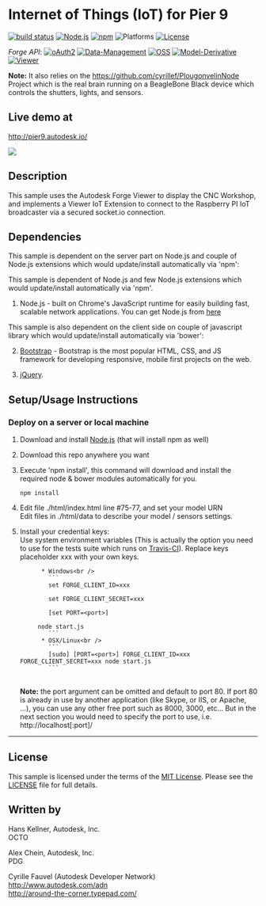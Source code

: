# Internet of Things (IoT) for Pier 9

[![build status](https://api.travis-ci.org/cyrillef/extract.autodesk.io.png)](https://travis-ci.org/cyrillef/extract.autodesk.io)
[![Node.js](https://img.shields.io/badge/Node.js-6.3.1-blue.svg)](https://nodejs.org/)
[![npm](https://img.shields.io/badge/npm-3.10.3-blue.svg)](https://www.npmjs.com/)
![Platforms](https://img.shields.io/badge/platform-windows%20%7C%20osx%20%7C%20linux-lightgray.svg)
[![License](http://img.shields.io/:license-mit-blue.svg)](http://opensource.org/licenses/MIT)


*Forge API*:
[![oAuth2](https://img.shields.io/badge/oAuth2-v1-green.svg)](http://developer-autodesk.github.io/)
[![Data-Management](https://img.shields.io/badge/Data%20Management-v1-green.svg)](http://developer-autodesk.github.io/)
[![OSS](https://img.shields.io/badge/OSS-v2-green.svg)](http://developer-autodesk.github.io/)
[![Model-Derivative](https://img.shields.io/badge/Model%20Derivative-v2-green.svg)](http://developer-autodesk.github.io/)
[![Viewer](https://img.shields.io/badge/Forge%20Viewer-v2.13.1-green.svg)](http://developer-autodesk.github.io/)


<b>Note:</b> It also relies on the https://github.com/cyrillef/PlougonvelinNode Project which is the real brain
running on a BeagleBone Black device which controls the shutters, lights, and sensors.


## Live demo at
http://pier9.autodesk.io/

[![](www/images/app.png)](https://pier9.autodesk.io/)


## Description

This sample uses the Autodesk Forge Viewer to display the CNC Workshop, and implements a Viewer IoT Extension to
connect to the Raspberry PI IoT broadcaster via a secured socket.io connection.


## Dependencies

This sample is dependent on the server part on Node.js and couple of Node.js extensions
which would update/install automatically via 'npm':

This sample is dependent of Node.js and few Node.js extensions which would update/install automatically via 'npm'.

1. Node.js - built on Chrome's JavaScript runtime for easily building fast, scalable network applications.
   You can get Node.js from [here](http://nodejs.org/)

This sample is also dependent on the client side on couple of javascript library
which would update/install automatically via 'bower':

2. [Bootstrap](http://getbootstrap.com/) - Bootstrap is the most popular HTML, CSS, and JS framework for developing
   responsive, mobile first projects on the web.

3. [jQuery](https://jquery.com/).


## Setup/Usage Instructions

### Deploy on a server or local machine

1. Download and install [Node.js](http://nodejs.org/) (that will install npm as well)
2. Download this repo anywhere you want
3. Execute 'npm install', this command will download and install the required node & bower modules automatically for you.<br />
   ```
   npm install
   ```
4. Edit file ./html/index.html line #75-77, and set your model URN <br />
   Edit files in ./html/data to describe your model / sensors settings.
5. Install your credential keys: <br />
      Use system environment variables (This is actually the option you need to use for the tests suite
      which runs on [Travis-CI](https://travis-ci.org/)). Replace keys placeholder xxx with your own keys.

             * Windows<br />
               ```
               set FORGE_CLIENT_ID=xxx

               set FORGE_CLIENT_SECRET=xxx

               [set PORT=<port>]

   			node start.js
               ```
             * OSX/Linux<br />
               ```
               [sudo] [PORT=<port>] FORGE_CLIENT_ID=xxx FORGE_CLIENT_SECRET=xxx node start.js
               ```
      <br />
      <b>Note:</b> the port argument can be omitted and default to port 80. If port 80 is already in use by another
      application (like Skype, or IIS, or Apache, ...), you can use any other free port such as 8000, 3000, etc...
      But in the next section you would need to specify the port to use, i.e. http://localhost[:port]/


--------

## License

This sample is licensed under the terms of the [MIT License](http://opensource.org/licenses/MIT).
Please see the [LICENSE](LICENSE) file for full details.


## Written by

Hans Kellner, Autodesk, Inc. <br />
OCTO <br />

Alex Chein, Autodesk, Inc. <br />
PDG <br />

Cyrille Fauvel (Autodesk Developer Network)<br />
http://www.autodesk.com/adn<br />
http://around-the-corner.typepad.com/<br />
